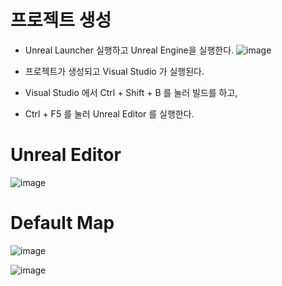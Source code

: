 # 프로젝트 생성

- Unreal Launcher 실행하고 Unreal Engine을 실행한다.
![image](https://user-images.githubusercontent.com/29656900/183027938-d9438a34-45dd-45bd-9b07-cc55d04e1c1b.png)

- 프로젝트가 생성되고 Visual Studio 가 실행된다.
- Visual Studio 에서 Ctrl + Shift + B 를 눌러 빌드를 하고, 
- Ctrl + F5 를 눌러 Unreal Editor 를 실행한다.

# Unreal Editor
![image](https://user-images.githubusercontent.com/29656900/183030411-d49fb014-9609-4775-b8bc-72267e5d026e.png)


# Default Map


![image](https://user-images.githubusercontent.com/29656900/184522776-eafcd61e-063a-47e4-b69a-8f519290c8b3.png)

![image](https://user-images.githubusercontent.com/29656900/184522768-d6e582fe-d905-437a-ae10-2d90fa373d2f.png)
